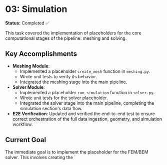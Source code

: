 # 03: Simulation

**Status:** Completed ✅

This task covered the implementation of placeholders for the core computational stages of the pipeline: meshing and solving.

## Key Accomplishments

- **Meshing Module**:
    - Implemented a placeholder `create_mesh` function in `meshing.py`.
    - Wrote unit tests to verify its behavior.
    - Integrated the meshing stage into the main pipeline.
- **Solver Module**:
    - Implemented a placeholder `run_simulation` function in `solver.py`.
    - Wrote unit tests for the solver placeholder.
    - Integrated the solver stage into the main pipeline, completing the simulation section's data flow.
- **E2E Verification**: Updated and verified the end-to-end test to ensure correct orchestration of the full data ingestion, geometry, and simulation workflow.

## Current Goal

The immediate goal is to implement the placeholder for the FEM/BEM solver. This involves creating the `